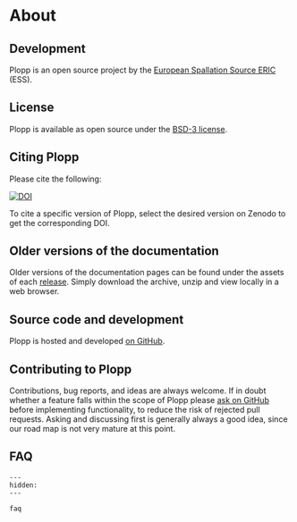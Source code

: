 # About

## Development

Plopp is an open source project by the [European Spallation Source ERIC](https://europeanspallationsource.se/) (ESS).

## License

Plopp is available as open source under the [BSD-3 license](https://opensource.org/licenses/BSD-3-Clause).

## Citing Plopp

Please cite the following:

[![DOI](https://zenodo.org/badge/528859752.svg)](https://zenodo.org/badge/latestdoi/528859752)

To cite a specific version of Plopp, select the desired version on Zenodo to get the corresponding DOI.

## Older versions of the documentation

Older versions of the documentation pages can be found under the assets of each [release](https://github.com/scipp/plopp/releases).
Simply download the archive, unzip and view locally in a web browser.

## Source code and development

Plopp is hosted and developed [on GitHub](https://github.com/scipp/plopp).

## Contributing to Plopp

Contributions, bug reports, and ideas are always welcome.
If in doubt whether a feature falls within the scope of Plopp please [ask on GitHub](https://github.com/scipp/plopp/issues) before implementing functionality, to reduce the risk of rejected pull requests.
Asking and discussing first is generally always a good idea, since our road map is not very mature at this point.

## FAQ

```{toctree}
---
hidden:
---

faq
```
